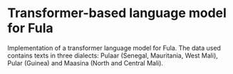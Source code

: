# Transformer-based language model for Fula
Implementation of a transformer language model for Fula. The data used contains texts in three dialects: Pulaar (Senegal, Mauritania, West Mali), Pular (Guinea) and Maasina (North and Central Mali).
